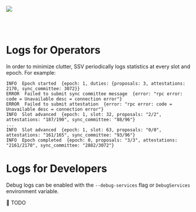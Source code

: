 [<img src="./resources/bloxstaking_header_image.png" >](https://www.bloxstaking.com/)

<br>
<br>

# Logs for Operators

In order to minimize clutter, SSV periodically logs statistics at every slot and epoch. For example:
```log
INFO  Epoch started  {epoch: 1, duties: {proposals: 3, attestations: 2170, sync_committee: 3072}}
ERROR  Failed to submit sync committee message  {error: "rpc error: code = Unavailable desc = connection error"}
ERROR  Failed to submit attestation  {error: "rpc error: code = Unavailable desc = connection error"}
INFO  Slot advanced  {epoch: 1, slot: 32, proposals: "2/2", attestations: "187/190", sync_committee: "88/96"}
...
INFO  Slot advanced  {epoch: 1, slot: 63, proposals: "0/0", attestations: "161/165", sync_committee: "93/96"}
INFO  Epoch completed  {epoch: 0, proposals: "3/3", attestations: "2161/2170", sync_committee: "2882/3072"}
```

# Logs for Developers

Debug logs can be enabled with the `--debug-services` flag or `DebugServices` environment variable.

🚧 TODO